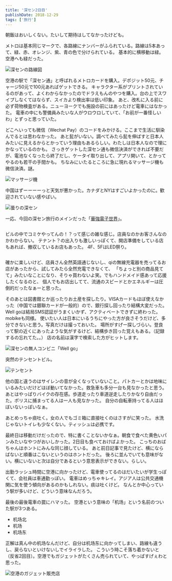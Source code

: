 ```yaml
---
title: '深セン2日目'
publishDate: 2018-12-29
tags: ['旅行']
---
```


朝飯はおいしくない。たいして期待はしてなかったけども。

メトロは基本同じマークで、各路線にナンバーがふられている。路線は5本あって、緑、赤、オレンジ、紫、青の色で分けられている。
基本的に横移動は緑。空港へも緑だった。

<p class="max-w-full my-11 mx-auto mb-7"><img class="mx-auto align-top" src="/blog/images/12/1.jpg" alt="深センの路線図"></p>

空港の駅で「深セン通」と呼ばれるメトロカードを購入。デポジット50元、チャージ50元で100元あればゲットできる。
キャラクター系がプリントされているのがあって、よくわからなかったのでドラえもんのやつを購入。台の上でスワイプしなくてはならず、スイカより検出率は低い印象。
あと、改札に入る前に必ず荷物検査がある。ニューヨークでも施設の前にはあったけど電車にはなかった。
電車の中にも警備員みたいな人がウロウロしていて、「お前が一番怪しいわ」とずっと思っていた。

どこへいっても微信（Wechat Pay）のコードをみかける。ここまで生活に馴染んでるとは思わなかった。
あと髭がいない。調べてみたら髭を伸ばすと日本人みたいに見えるからとかっていう理由もあるらしい。わたしは日本人なので理にかなっているのかも。
さっきゲットした深セン通も微信決済ができれば不要だが、電池なくなったら終了だし、ケータイ取り出して、アプリ開いて、とかってやるのも若干の手間かも。
ちなみにいたるところに急に現れるマッサージ機も微信決済。謎。

<p class="max-w-full my-11 mx-auto mb-7"><img class="mx-auto align-top" src="/blog/images/12/2.jpg" alt="マッサージ機"></p>

中国はずーーーーっと天気が悪かった。カナダとNYはすごいよかったのに。歓迎されていない感やばい。

<p class="max-w-full my-11 mx-auto mb-7"><img class="mx-auto align-top" src="/blog/images/12/3.jpg" alt="曇りの深セン"></p>

一応、今回の深セン旅行のメインだった「[華強電子世界](https://www.google.com/maps/place/@22.5429237,114.0838693,17z/data=!3m1!4b1!4m5!3m4!1s0x0:0xc43a04ff38694547!8m2!3d22.5429237!4d114.086058)」。

<p class="max-w-full my-11 mx-auto mb-7"><img class="mx-auto align-top" src="/blog/images/12/4.jpg" alt=""></p>

ビルの中でコミケやってんの！？って感じの雑な感じ。店員なのかお客さんなのかわからない。
テナント？の出入りも激しいっぽくて、開店準備をしている店もあれば、撤収しているお店もあった。
4F、5FはLED祭り。

<p class="max-w-full my-11 mx-auto mb-7"><img class="mx-auto align-top" src="/blog/images/12/5.jpg" alt=""></p>

確かに楽しいけど、店員さん全然英語通じないし、qiの無線充電器を売ってるお店があったから、試してみたら全然充電できなくて、
「ちょっと別の商品見てて」みたいなことになり、そりゃ買わないよ笑。でもハンドメイド感あって応援したくなるのと、
個人でもお店出してて、流通のスピードとかエネルギーは圧倒的だったなぁーと思った。

そのあとは図書館とか巡ったりお土産を探したり。VISAカードもほぼ使えなかった（中国では銀聯カードが一般的）ので、銀行探し回ったり結構大変だった。
Well goは結局SMS認証がうまくいかず、アクティベートできずに終わった。mobikeも同様。
使いたい人は日本にいるうちにやった方が良さそうだけど、多分できないと思う。写真だけは撮っておいた。
場所がすげー探しづらい。登良って駅の近くにあったような気がするけど、結構歩き回った覚えもある。（記録するの忘れてた。。）
店の名前は漢字で検索した方がヒットします。

<p class="max-w-full my-11 mx-auto mb-7"><img class="mx-auto align-top" src="/blog/images/12/6.jpg" alt="深センの無人コンビニ「Well go」"></p>

突然のテンセントビル。

<p class="max-w-full my-11 mx-auto mb-7"><img class="mx-auto align-top" src="/blog/images/12/7.jpg" alt="テンセント"></p>

他の国と違うのはサイレンの音が全くなっていないこと。パトカーとかは地味にいるみたいだけどほぼ動いてなかった。救急車も多分一台も見なかったと思う。
あとはやっぱりバイクの存在感。歩道走ったり車道逆走したりかなり自由だった。ポリスに捕まってる人は一人も見なかった。
自分の自転車持ってる人はほぼいないっぽいなぁ。

あとめっちゃ痰吐く。女の人でもゴミ箱に直接吐くのはさすがに笑った。
水洗じゃないトイレも少なくない。ティッシュは必携です。

最終日は移動だけだったので、特に書くことないかなぁ。朝食で食べた黄色いパンみたいなやつがおいしかった。2日目も食べておけばよかった。
こっちのおばちゃんはホントにみんな同じ顔している。
あと前日記事で見たけど、横にならばないと順番はこないというのはホントだった。
後ろに並んでいても意味がない。横にいないと次は自分であるという意思表示ができない。らしい。

出勤ラッシュ時間に空港に向かったけど、電車使ってるのはだいたいが学生っぽくて、会社員は車通勤っぽい。
電車はめっちゃキレイ。アジア人は公共交通機関に気を使う傾向があるのかもしれない。痰は吐くけど。
なんとか中心っていう駅が多いけど、どういう意味なんだろう。

最後の最後電車の罠にハマった。
空港という意味の「机场」という名前のついた駅が3つある。

- 机场北
- 机场
- 机场东

正解は真ん中の机场なんだけど、自分は机场东に向かってしまい、路線も違うし、戻らないといけないしでイライラした。
こういう時こそ落ち着かないと（反省2回目）。空港でもガジェットがたくさん売られていて、やっぱすげぇわと思った。

<p class="max-w-full my-11 mx-auto mb-7"><img class="mx-auto align-top" src="/blog/images/12/8.jpg" alt="空港のガジェット販売店"></p>
